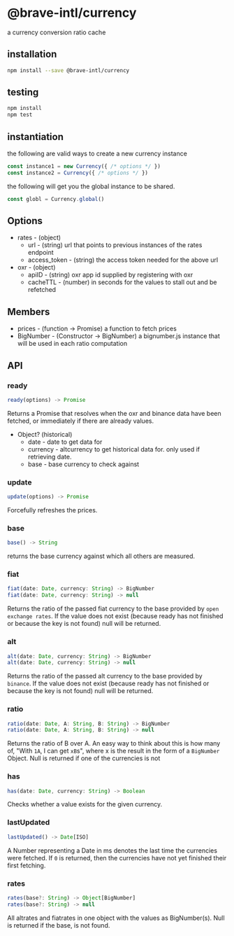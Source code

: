 # @brave-intl/currency

a currency conversion ratio cache

## installation

```sh
npm install --save @brave-intl/currency
```

## testing

```sh
npm install
npm test
```

## instantiation

the following are valid ways to create a new currency instance
```js
const instance1 = new Currency({ /* options */ })
const instance2 = Currency({ /* options */ })
```
the following will get you the global instance to be shared.
```js
const globl = Currency.global()
```

## Options

* rates - (object)
  * url - (string) url that points to previous instances of the rates endpoint
  * access_token - (string) the access token needed for the above url
* oxr - (object)
  * apiID - (string) oxr app id supplied by registering with oxr
  * cacheTTL - (number) in seconds for the values to stall out and be refetched

## Members
* prices - (function -> Promise) a function to fetch prices
* BigNumber - (Constructor -> BigNumber) a bignumber.js instance that will be used in each ratio computation

## API

### ready
```js
ready(options) -> Promise
```
Returns a Promise that resolves when the oxr and binance data have been fetched, or immediately if there are already values.
- Object? (historical)
  - date - date to get data for
  - currency - altcurrency to get historical data for. only used if retrieving date.
  - base - base currency to check against

### update
```js
update(options) -> Promise
```
Forcefully refreshes the prices.

### base
```js
base() -> String
```
returns the base currency against which all others are measured.

### fiat
```js
fiat(date: Date, currency: String) -> BigNumber
fiat(date: Date, currency: String) -> null
```
Returns the ratio of the passed fiat currency to the base provided by `open exchange rates`. If the value does not exist (because ready has not finished or because the key is not found) null will be returned.

### alt
```js
alt(date: Date, currency: String) -> BigNumber
alt(date: Date, currency: String) -> null
```
Returns the ratio of the passed alt currency to the base provided by `binance`. If the value does not exist (because ready has not finished or because the key is not found) null will be returned.

### ratio
```js
ratio(date: Date, A: String, B: String) -> BigNumber
ratio(date: Date, A: String, B: String) -> null
```
Returns the ratio of B over A. An easy way to think about this is how many of, "With `1A`, I can get `xB`s", where x is the result in the form of a `BigNumber` Object. Null is returned if one of the currencies is not

### has
```js
has(date: Date, currency: String) -> Boolean
```
Checks whether a value exists for the given currency.

### lastUpdated
```js
lastUpdated() -> Date[ISO]
```
A Number representing a Date in ms denotes the last time the currencies were fetched. If `0` is returned, then the currencies have not yet finished their first fetching.

### rates
```js
rates(base?: String) -> Object[BigNumber]
rates(base?: String) -> null
```
All altrates and fiatrates in one object with the values as BigNumber(s). Null is returned if the base, is not found.
